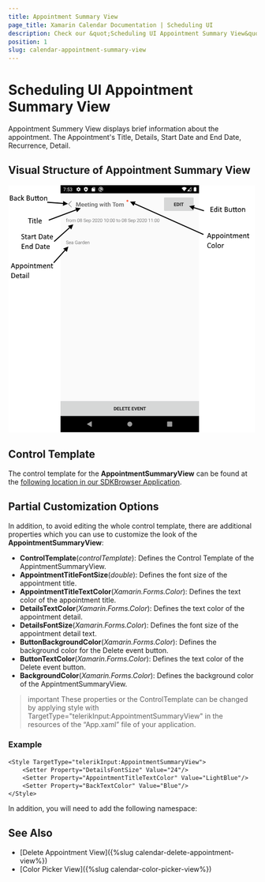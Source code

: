 ```yaml
---
title: Appointment Summary View
page_title: Xamarin Calendar Documentation | Scheduling UI
description: Check our &quot;Scheduling UI Appointment Summary View&quot; documentation article for Telerik Calendar for Xamarin control.
position: 1
slug: calendar-appointment-summary-view
---
```


# Scheduling UI Appointment Summary View

Appointment Summery View displays brief information about the appointment. The Appointment's Title, Details, Start Date and End Date, Recurrence, Detail.
 
## Visual Structure of Appointment Summary View 

![Scheduling UI Appointment Summary View](images/calendar-appointment-summary-view.png)

## Control Template

The control template for the **AppointmentSummaryView** can be found at the [following location in our SDKBrowser Application](https://github.com/telerik/xamarin-forms-sdk/blob/master/XamarinSDK/SDKBrowser/SDKBrowser/Examples/CalendarControl/SchedulingCategory/SchedulingUIViews/AppointmentSummaryView.xaml).

## Partial Customization Options 

In addition, to avoid editing the whole control template, there are additional properties which you can use to customize the look of the **AppointmentSummaryView**: 

* **ControlTemplate**(*controlTemplate*): Defines the Control Template of the AppintmentSummaryView.
* **AppointmentTitleFontSize**(*double*): Defines the font size of the appointment title.
* **AppointmentTitleTextColor**(*Xamarin.Forms.Color*): Defines the text color of the appointment title.
* **DetailsTextColor**(*Xamarin.Forms.Color*): Defines the text color of the appointment detail.
* **DetailsFontSize**(*Xamarin.Forms.Color*): Defines the font size of the appointment detail text.
* **ButtonBackgroundColor**(*Xamarin.Forms.Color*): Defines the background color for the Delete event button.
* **ButtonTextColor**(*Xamarin.Forms.Color*): Defines the text color of the Delete event button.
* **BackgroundColor**(*Xamarin.Forms.Color*): Defines the background color of the AppintmentSummaryView.

>important These properties or the ControlTemplate can be changed by applying style with TargetType="telerikInput:AppointmentSummaryView" in the resources of the “App.xaml” file of your application. 

### Example

```XAML
<Style TargetType="telerikInput:AppointmentSummaryView">
    <Setter Property="DetailsFontSize" Value="24"/>
    <Setter Property="AppointmentTitleTextColor" Value="LightBlue"/>
    <Setter Property="BackTextColor" Value="Blue"/>
</Style>
```

In addition, you will need to add the following namespace: 

<snippet id='xmlns-telerikinput'/>

## See Also

* [Delete Appointment View]({%slug calendar-delete-appointment-view%})
* [Color Picker View]({%slug calendar-color-picker-view%})
